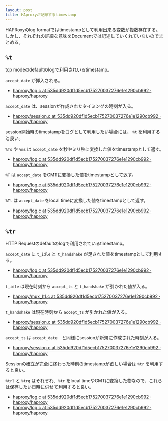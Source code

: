 ```yaml
---
layout: post
title: HAproxyが記録するtimestamp
---
```


HAPRoxyのlog formatではtimestampとして利用出来る変数が複数存在する。
しかし、それぞれの詳細な意味をDocumentでは記述していくれていないのでまとめる。

## `%t`
tcp modeのdefaultのlogで利用されいるtimestamp。

`accept_date` が挿入される。
- [haproxy/log.c at 535dd920df1d5ecb175270037276e1e1290cb992 · haproxy/haproxy](https://github.com/haproxy/haproxy/blob/535dd920df1d5ecb175270037276e1e1290cb992/src/log.c#L2236-L2243)

`accept_date` は、sessionが作成されたタイミングの時刻が入る。
- [haproxy/session.c at 535dd920df1d5ecb175270037276e1e1290cb992 · haproxy/haproxy](https://github.com/haproxy/haproxy/blob/535dd920df1d5ecb175270037276e1e1290cb992/src/session.c#L49)

session開始時のtimestampをログとして利用したい場合には、 `%t` を利用すると良い。


`%Ts` や `%ms` は `accept_date` を秒やミリ秒に変換した値をtimestampとして返す。
- [haproxy/log.c at 535dd920df1d5ecb175270037276e1e1290cb992 · haproxy/haproxy](https://github.com/haproxy/haproxy/blob/535dd920df1d5ecb175270037276e1e1290cb992/src/log.c#L2294C4-L2327)

`%T` は `accept_date` をGMTに変換した値をtimestampとして返す。
- [haproxy/log.c at 535dd920df1d5ecb175270037276e1e1290cb992 · haproxy/haproxy](https://github.com/haproxy/haproxy/blob/535dd920df1d5ecb175270037276e1e1290cb992/src/log.c#L2256C47-L2263)

`%Tl` は `accept_date` をlocal timeに変換した値をtimestampとして返す。
- [haproxy/log.c at 535dd920df1d5ecb175270037276e1e1290cb992 · haproxy/haproxy](https://github.com/haproxy/haproxy/blob/535dd920df1d5ecb175270037276e1e1290cb992/src/log.c#L2275C31-L2282)


## `%tr` 
HTTP Requestのdefaultのlogで利用されているtimestamp。

`accept_date` に `t_idle` と `t_handshake` が足された値をtimestampとして利用する。
- [haproxy/log.c at 535dd920df1d5ecb175270037276e1e1290cb992 · haproxy/haproxy](https://github.com/haproxy/haproxy/blob/535dd920df1d5ecb175270037276e1e1290cb992/src/log.c#L2245-L2254)

`t_idle` は現在時刻から `accept_ts` と `t_handshake` が引かれた値が入る。
- [haproxy/mux_h1.c at 535dd920df1d5ecb175270037276e1e1290cb992 · haproxy/haproxy](https://github.com/haproxy/haproxy/blob/535dd920df1d5ecb175270037276e1e1290cb992/src/mux_h1.c#L3019-L3020)

`t_handshake` は現在時刻から `accept_ts` が引かれた値が入る。
- [haproxy/session.c at 535dd920df1d5ecb175270037276e1e1290cb992 · haproxy/haproxy](https://github.com/haproxy/haproxy/blob/535dd920df1d5ecb175270037276e1e1290cb992/src/session.c#L470) 

`accept_ts` は `accept_date`　と同様にsessionが新規に作成された時刻が入る。
- [haproxy/session.c at 535dd920df1d5ecb175270037276e1e1290cb992 · haproxy/haproxy](https://github.com/haproxy/haproxy/blob/535dd920df1d5ecb175270037276e1e1290cb992/src/session.c#L50)

Sessionの確立が完全に終わった時刻のtimestampが欲しい場合は `%tr` を利用すると良い。

`%trl` と `%trg` はそれぞれ、`%tr` をlocal timeやGMTに変換した物なので、これらは保存したい日時に併せて利用すると良い。
- [haproxy/log.c at 535dd920df1d5ecb175270037276e1e1290cb992 · haproxy/haproxy](https://github.com/haproxy/haproxy/blob/535dd920df1d5ecb175270037276e1e1290cb992/src/log.c#L2284-L2292)
- [haproxy/log.c at 535dd920df1d5ecb175270037276e1e1290cb992 · haproxy/haproxy](https://github.com/haproxy/haproxy/blob/535dd920df1d5ecb175270037276e1e1290cb992/src/log.c#L2265-L2273)